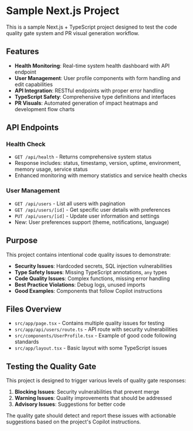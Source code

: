 # Sample Next.js Project

This is a sample Next.js + TypeScript project designed to test the code quality gate system and PR visual generation workflow.

## Features

- **Health Monitoring**: Real-time system health dashboard with API endpoint
- **User Management**: User profile components with form handling and edit capabilities
- **API Integration**: RESTful endpoints with proper error handling
- **TypeScript Safety**: Comprehensive type definitions and interfaces
- **PR Visuals**: Automated generation of impact heatmaps and development flow charts

## API Endpoints

### Health Check
- `GET /api/health` - Returns comprehensive system status
- Response includes: status, timestamp, version, uptime, environment, memory usage, service status
- Enhanced monitoring with memory statistics and service health checks

### User Management  
- `GET /api/users` - List all users with pagination
- `GET /api/users/[id]` - Get specific user details with preferences
- `PUT /api/users/[id]` - Update user information and settings
- New: User preferences support (theme, notifications, language)

## Purpose

This project contains intentional code quality issues to demonstrate:

- **Security Issues**: Hardcoded secrets, SQL injection vulnerabilities
- **Type Safety Issues**: Missing TypeScript annotations, `any` types
- **Code Quality Issues**: Complex functions, missing error handling
- **Best Practice Violations**: Debug logs, unused imports
- **Good Examples**: Components that follow Copilot instructions

## Files Overview

- `src/app/page.tsx` - Contains multiple quality issues for testing
- `src/app/api/users/route.ts` - API route with security vulnerabilities
- `src/components/UserProfile.tsx` - Example of good code following standards
- `src/app/layout.tsx` - Basic layout with some TypeScript issues

## Testing the Quality Gate

This project is designed to trigger various levels of quality gate responses:

1. **Blocking Issues**: Security vulnerabilities that prevent merge
2. **Warning Issues**: Quality improvements that should be addressed
3. **Advisory Issues**: Suggestions for better code

The quality gate should detect and report these issues with actionable suggestions based on the project's Copilot instructions.
